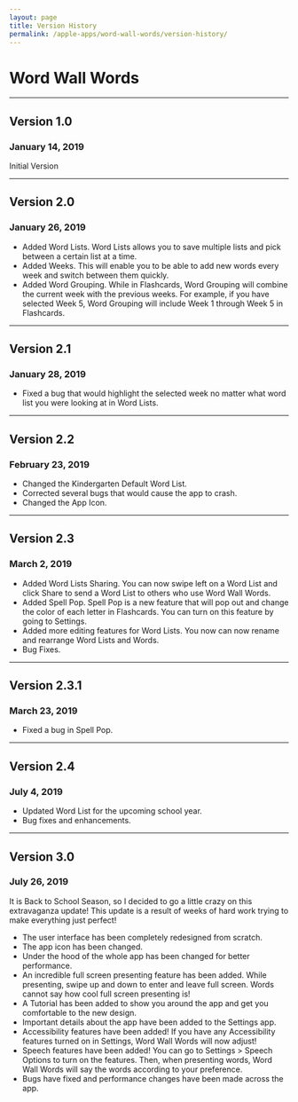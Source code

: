 ```yaml
---
layout: page
title: Version History
permalink: /apple-apps/word-wall-words/version-history/
---
```


# Word Wall Words

-----------------

## Version 1.0

### January 14, 2019

Initial Version

-----------------

## Version 2.0

### January 26, 2019

- Added Word Lists. Word Lists allows you to save multiple lists and pick between a certain list at a time.
- Added Weeks. This will enable you to be able to add new words every week and switch between them quickly.
- Added Word Grouping. While in Flashcards, Word Grouping will combine the current week with the previous weeks. For example, if you have selected Week 5, Word Grouping will include Week 1 through Week 5 in Flashcards.

-----------------

## Version 2.1

### January 28, 2019

- Fixed a bug that would highlight the selected week no matter what word list you were looking at in Word Lists.

-----------------

## Version 2.2

### February 23, 2019

- Changed the Kindergarten Default Word List.
- Corrected several bugs that would cause the app to crash.
- Changed the App Icon.

-----------------

## Version 2.3

### March 2, 2019

- Added Word Lists Sharing. You can now swipe left on a Word List and click Share to send a Word List to others who use Word Wall Words.
- Added Spell Pop. Spell Pop is a new feature that will pop out and change the color of each letter in Flashcards. You can turn on this feature by going to Settings.
- Added more editing features for Word Lists. You now can now rename and rearrange Word Lists and Words.
- Bug Fixes.

-----------------

## Version 2.3.1

### March 23, 2019

- Fixed a bug in Spell Pop.

-----------------

## Version 2.4

### July 4, 2019

- Updated Word List for the upcoming school year.
- Bug fixes and enhancements.

-----------------

## Version 3.0

### July 26, 2019

It is Back to School Season, so I decided to go a little crazy on this extravaganza update! This update is a result of weeks of hard work trying to make everything just perfect!

- The user interface has been completely redesigned from scratch.
- The app icon has been changed.
- Under the hood of the whole app has been changed for better performance.
- An incredible full screen presenting feature has been added. While presenting, swipe up and down to enter and leave full screen. Words cannot say how cool full screen presenting is!
- A Tutorial has been added to show you around the app and get you comfortable to the new design.
- Important details about the app have been added to the Settings app.
- Accessibility features have been added! If you have any Accessibility features turned on in Settings, Word Wall Words will now adjust!
- Speech features have been added! You can go to Settings > Speech Options to turn on the features. Then, when presenting words, Word Wall Words will say the words according to your preference.
- Bugs have fixed and performance changes have been made across the app.
